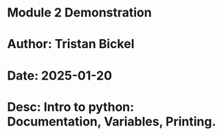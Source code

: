 # Module 2 Demonstration
# Author: Tristan Bickel
# Date: 2025-01-20
# Desc: Intro to python: Documentation, Variables, Printing.
